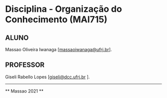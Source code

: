# Disciplina - Organização do Conhecimento (MAI715)

## ALUNO

Massao Oliveira Iwanaga [massaoiwanaga@ufrj.br].

## PROFESSOR

Giseli Rabello Lopes [giseli@dcc.ufrj.br ].

---
** Massao 2021 **
